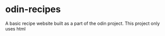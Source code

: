 # odin-recipes

A basic recipe website built as a part of the odin project.
This project only uses html